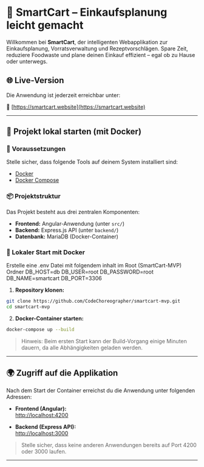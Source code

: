 # 🛒 SmartCart – Einkaufsplanung leicht gemacht

Willkommen bei **SmartCart**, der intelligenten Webapplikation zur Einkaufsplanung, Vorratsverwaltung und Rezeptvorschlägen. Spare Zeit, reduziere Foodwaste und plane deinen Einkauf effizient – egal ob zu Hause oder unterwegs.

## 🌐 Live-Version

Die Anwendung ist jederzeit erreichbar unter:

🔗 [https://smartcart.website](https://smartcart.website)

---

## 🚀 Projekt lokal starten (mit Docker)

### 🔧 Voraussetzungen

Stelle sicher, dass folgende Tools auf deinem System installiert sind:

- [Docker](https://www.docker.com/)
- [Docker Compose](https://docs.docker.com/compose/)

### 📦 Projektstruktur

Das Projekt besteht aus drei zentralen Komponenten:

- **Frontend:** Angular-Anwendung (unter `src/`)
- **Backend:** Express.js API (unter `backend/`)
- **Datenbank:** MariaDB (Docker-Container)

### 🧪 Lokaler Start mit Docker

Erstelle eine .env Datei mit folgendem inhalt im Root (SmartCart-MVP) Ordner
DB_HOST=db
DB_USER=root
DB_PASSWORD=root
DB_NAME=smartcart
DB_PORT=3306


1. **Repository klonen:**

```bash
git clone https://github.com/CodeChoreographer/smartcart-mvp.git
cd smartcart-mvp
```

2. **Docker-Container starten:**

```bash
docker-compose up --build
```

> Hinweis: Beim ersten Start kann der Build-Vorgang einige Minuten dauern, da alle Abhängigkeiten geladen werden.

---

## 🌍 Zugriff auf die Applikation

Nach dem Start der Container erreichst du die Anwendung unter folgenden Adressen:

- **Frontend (Angular):**  
  [http://localhost:4200](http://localhost:4200)

- **Backend (Express API):**  
  [http://localhost:3000](http://localhost:3000)

> Stelle sicher, dass keine anderen Anwendungen bereits auf Port 4200 oder 3000 laufen.

---
